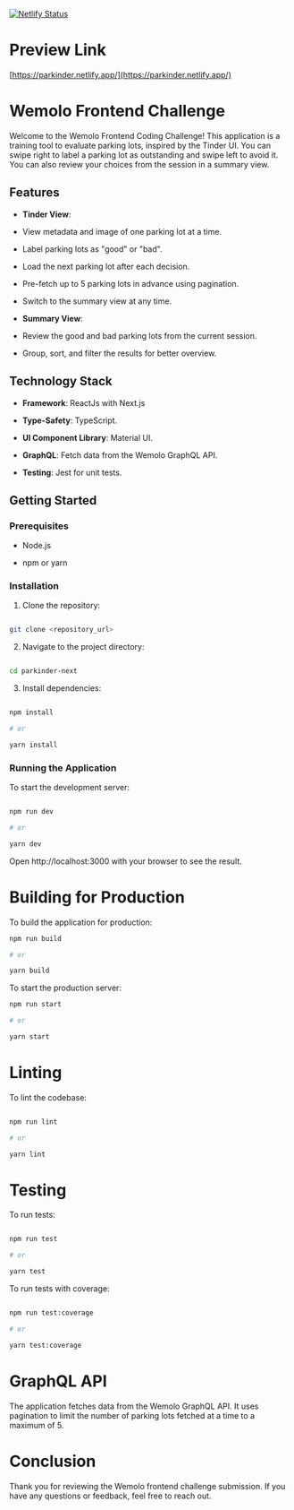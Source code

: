 [![Netlify Status](https://api.netlify.com/api/v1/badges/28ef4188-01a4-40e8-bac6-c6f661b220d3/deploy-status)](https://app.netlify.com/sites/parkinder/deploys)

# Preview Link

[https://parkinder.netlify.app/](https://parkinder.netlify.app/)

# Wemolo Frontend Challenge

Welcome to the Wemolo Frontend Coding Challenge! This application is a training tool to evaluate parking lots, inspired by the Tinder UI. You can swipe right to label a parking lot as outstanding and swipe left to avoid it. You can also review your choices from the session in a summary view.

## Features

- **Tinder View**:

- View metadata and image of one parking lot at a time.

- Label parking lots as "good" or "bad".

- Load the next parking lot after each decision.

- Pre-fetch up to 5 parking lots in advance using pagination.

- Switch to the summary view at any time.

- **Summary View**:

- Review the good and bad parking lots from the current session.

- Group, sort, and filter the results for better overview.

## Technology Stack

- **Framework**: ReactJs with Next.js

- **Type-Safety**: TypeScript.

- **UI Component Library**: Material UI.

- **GraphQL**: Fetch data from the Wemolo GraphQL API.

- **Testing**: Jest for unit tests.

## Getting Started

### Prerequisites

- Node.js

- npm or yarn

### Installation

1. Clone the repository:

```sh

git clone <repository_url>

```

2. Navigate to the project directory:

```sh

cd parkinder-next

```

3. Install dependencies:

```sh

npm install

# or

yarn install

```

### Running the Application

To start the development server:

```sh

npm run dev

# or

yarn dev

```

Open http://localhost:3000 with your browser to see the result.

# Building for Production

To build the application for production:

```sh
npm run build

# or

yarn build
```

To start the production server:

```sh
npm run start

# or

yarn start
```

# Linting

To lint the codebase:

```sh

npm run lint

# or

yarn lint
```

# Testing

To run tests:

```sh

npm run test

# or

yarn test
```

To run tests with coverage:

```sh

npm run test:coverage

# or

yarn test:coverage
```

# GraphQL API

The application fetches data from the Wemolo GraphQL API. It uses pagination to limit the number of parking lots fetched at a time to a maximum of 5.

# Conclusion

Thank you for reviewing the Wemolo frontend challenge submission. If you have any questions or feedback, feel free to reach out.
